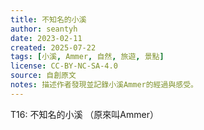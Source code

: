 ```yaml
---
title: 不知名的小溪  
author: seantyh  
date: 2023-02-11  
created: 2025-07-22  
tags: [小溪, Ammer, 自然, 旅遊, 景點]  
license: CC-BY-NC-SA-4.0  
source: 自創原文  
notes: 描述作者發現並記錄小溪Ammer的經過與感受。  
---
```

T16: 不知名的小溪
（原來叫Ammer）